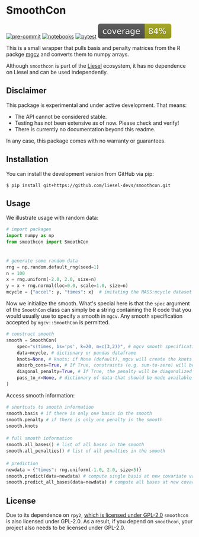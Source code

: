 # SmoothCon

[![pre-commit](https://github.com/liesel-devs/smoothcon/actions/workflows/pre-commit.yml/badge.svg)](https://github.com/liesel-devs/smoothcon/actions/workflows/pre-commit.yml)
[![notebooks](https://github.com/liesel-devs/smoothcon/actions/workflows/pytest-notebooks.yml/badge.svg)](https://github.com/liesel-devs/smoothcon/actions/workflows/pytest-notebooks.yml)
[![pytest](https://github.com/liesel-devs/smoothcon/actions/workflows/pytest.yml/badge.svg)](https://github.com/liesel-devs/smoothcon/actions/workflows/pytest.yml)
[![pytest-cov](tests/coverage.svg)](https://github.com/liesel-devs/smoothcon/actions/workflows/pytest.yml)

This is a small wrapper that pulls basis and penalty matrices from the R packge [mgcv](https://cran.r-project.org/web/packages/mgcv/index.html) and converts them to numpy arrays.

Although `smoothcon` is part of the [Liesel](https://github.com/liesel-devs/liesel)
ecosystem, it has no dependence on Liesel and can be used independently.

## Disclaimer

This package is experimental and under active development. That means:

- The API cannot be considered stable.
- Testing has not been extensive as of now. Please check and verify!
- There is currently no documentation beyond this readme.

In any case, this package comes with no warranty or guarantees.

## Installation

You can install the development version from GitHub via pip:

```
$ pip install git+https://github.com/liesel-devs/smoothcon.git
```

## Usage

We illustrate usage with random data:

```python
# import packages
import numpy as np
from smoothcon import SmoothCon


# generate some random data
rng = np.random.default_rng(seed=1)
n = 100
x = rng.uniform(-2.0, 2.0, size=n)
y = x + rng.normal(loc=0.0, scale=1.0, size=n)
mcycle = {"accel": y, "times": x}  # imitating the MASS:mcycle dataset
```

Now we initialize the smooth. What's special here is that the `spec` argument of the
`SmoothCon` class can simply be a string containing the R code that you would usually
use to specify a smooth in `mgcv`. Any smooth specification accepted by `mgcv::SmoothCon`
is permitted.

```python
# construct smooth
smooth = SmoothCon(
    spec="s(times, bs='ps', k=20, m=c(3,2))", # mgcv smooth specification
    data=mcycle, # dictionary or pandas dataframe
    knots=None, # knots; if None (default), mgcv will create the knots
    absorb_cons=True, # If True, constraints (e.g. sum-to-zero) will be absorbed into the basis matrix
    diagonal_penalty=True, # If True, the penalty will be diagonalized
    pass_to_r=None, # dictionary of data that should be made available to the R environment
)
```

Access smooth information:

```python
# shortcuts to smooth information
smooth.basis # if there is only one basis in the smooth
smooth.penalty # if there is only one penalty in the smooth
smooth.knots

# full smooth information
smooth.all_bases() # list of all bases in the smooth
smooth.all_penalties() # list of all penalties in the smooth

# prediction
newdata = {"times": rng.uniform(-1.0, 2.0, size=5)}
smooth.predict(data=newdata) # compute single basis at new covariate values
smooth.predict_all_bases(data=newdata) # compute all bases at new covariate values
```

## License

Due to its dependence on `rpy2`, [which is licensed under GPL-2.0](https://github.com/rpy2/rpy2/blob/master/LICENSE) `smoothcon` is also licensed under GPL-2.0. As a result, if you depend on `smoothcon`, your project also needs to be licensed under GPL-2.0.
